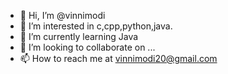 - 👋 Hi, I’m @vinnimodi
- 👀 I’m interested in c,cpp,python,java.
- 🌱 I’m currently learning Java
- 💞️ I’m looking to collaborate on ...
- 📫 How to reach me at vinnimodi20@gmail.com

<!---
vinnimodi/vinnimodi is a ✨ special ✨ repository because its `README.md` (this file) appears on your GitHub profile.
You can click the Preview link to take a look at your changes.
--->
